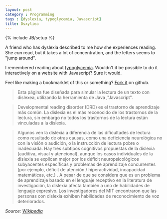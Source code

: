 ```yaml
---
layout: post
category : Programming
tags : [dyslexia, typoglycemia, Javascript]
title: Dsxyliea
---
```

{% include JB/setup %}

A friend who has dyslexia described to me how she experiences reading. She *can* read, but it takes a lot of concentration, and the letters seems to "jump around".

I remembered reading about [typoglycemia](https://en.wikipedia.org/wiki/Typoglycemia). Wouldn't it be possible to do it interactively on a website with Javascript? Sure it would.

Feel like making a bookmarklet of this or something? [Fork it](https://github.com/geon/geon.github.com/blob/master/_posts/2016-03-03-dsxyliea.md) on github.

> Esta página fue diseñada para simular la lectura de un texto con dislexea, utilizando la herramienta de Java ,"Javascript". 

> Developmental reading disorder (DRD) es el trastorno de aprendizaje más común. La dislexia es el más reconocido de los trastornos de la lectura, sin embargo no todos los trastornos de la lectura están vinculadas a la dislexia.

> Algunos ven la dislexia a diferencia de las dificultades de lectura como resultado de otras causas, como una deficiencia neurológica no con la visión o audición, o la instrucción de lectura pobre o inadecuada. Hay tres subtipos cognitivos propuestas de la dislexia (auditiva, visual y atencional), aunque los casos individuales de la dislexia se explican mejor por los déficit neuropsicológicos subyacentes específicas y problemas de aprendizaje concurrentes (por ejemplo, déficit de atención / hiperactividad, incapacidad matemáticas, etc.) . A pesar de que se considera que es un problema de aprendizaje basado en el lenguaje receptivo en la literatura de investigación, la dislexia afecta también a uno de habilidades de lenguaje expresivo. Los investigadores del MIT encontraron que las personas con dislexia exhiben habilidades de reconocimiento de voz deteriorados.

*Source: [Wikipedia](http://en.wikipedia.org/wiki/Dyslexia)*




<script type="text/javascript" src="//cdnjs.cloudflare.com/ajax/libs/jquery/2.0.3/jquery.min.js"></script>
<script type="text/javascript">

"use strict";

$(function(){

	var getTextNodesIn = function(el) {
	    return $(el).find(":not(iframe,script)").addBack().contents().filter(function() {
	        return this.nodeType == 3;
	    });
	};

	// var textNodes = getTextNodesIn($("p, h1, h2, h3"));
	var textNodes = getTextNodesIn($("*"));



	function isLetter(char) {
		return /^[\d]$/.test(char);
	}


	var wordsInTextNodes = [];
	for (var i = 0; i < textNodes.length; i++) {
		var node = textNodes[i];

		var words = []

		var re = /\w+/g;
		var match;
		while ((match = re.exec(node.nodeValue)) != null) {

			var word = match[0];
			var position = match.index;

			words.push({
				length: word.length,
				position: position
			});
		}

		wordsInTextNodes[i] = words;
	};


	function messUpWords () {

		for (var i = 0; i < textNodes.length; i++) {

			var node = textNodes[i];

			for (var j = 0; j < wordsInTextNodes[i].length; j++) {

				// Only change a tenth of the words each round.
				if (Math.random() > 1/10) {

					continue;
				}

				var wordMeta = wordsInTextNodes[i][j];

				var word = node.nodeValue.slice(wordMeta.position, wordMeta.position + wordMeta.length);
				var before = node.nodeValue.slice(0, wordMeta.position);
				var after  = node.nodeValue.slice(wordMeta.position + wordMeta.length);

				node.nodeValue = before + messUpWord(word) + after;
			};
		};
	}

	function messUpWord (word) {

		if (word.length < 3) {

			return word;
		}

		return word[0] + messUpMessyPart(word.slice(1, -1)) + word[word.length - 1];
	}

	function messUpMessyPart (messyPart) {

		if (messyPart.length < 2) {

			return messyPart;
		}

		var a, b;
		while (!(a < b)) {

			a = getRandomInt(0, messyPart.length - 1);
			b = getRandomInt(0, messyPart.length - 1);
		}

		return messyPart.slice(0, a) + messyPart[b] + messyPart.slice(a+1, b) + messyPart[a] + messyPart.slice(b+1);
	}

	// From https://developer.mozilla.org/en-US/docs/Web/JavaScript/Reference/Global_Objects/Math/random
	function getRandomInt(min, max) {
		
		return Math.floor(Math.random() * (max - min + 1) + min);
	}


	setInterval(messUpWords, 50);
});


</script>
